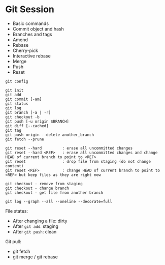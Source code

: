 Git Session
===========

- Basic commands
- Commit object and hash
- Branches and tags
- Amend
- Rebase
- Cherry-pick
- Interactive rebase
- Merge
- Push
- Reset


```
git config

git init
git add
git commit [-am]
git status
git log
git branch [-a | -r]
git checkout -b
git push [-u origin $BRANCH]
git diff [--cached]
git tag
git push origin --delete another_branch
git fetch --prune

git reset --hard         : erase all uncommitted changes
git reset --hard <REF>   : erase all uncommitted changes and change HEAD of current branch to point to <REF>
git reset                : drop file from staging (do not change content)
git reset <REF>          : change HEAD of current branch to point to <REF> but keep files as they are right now

git checkout - remove from staging
git checkout - change branch
git checkout - get file from another branch

git log --graph --all --oneline --decorate=full
```

File states:
  - After changing a file: dirty
  - After `git add`: staging
  - After `git push`: clean

Git pull:

 - git fetch
 - git merge / git rebase

